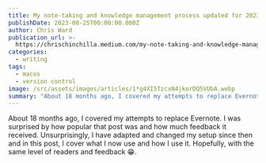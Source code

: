 ```yaml
---
title: My note-taking and knowledge management process updated for 2023
publishDate: 2023-08-25T00:00:00.000Z
author: Chris Ward
publication_url: >-
  https://chrischinchilla.medium.com/my-note-taking-and-knowledge-management-process-updated-for-2023-d570ffaf61f0
categories:
  - writing
tags:
  - macos
  - version control
image: /src/assets/images/articles/1*g4XI5TzcxN4jkorDQ5VUbA.webp
summary: "About 18 months ago, I covered my attempts to replace Evernote. I was surprised by how popular that post was and how much feedback it received. Unsurprisingly, I have adapted and changed my setup since then and in this post, I cover what I now use and how I use it. Hopefully, with the same level of readers and feedback \U0001F601."
---
```


About 18 months ago, I covered my attempts to replace Evernote. I was surprised by how popular that post was and how much feedback it received. Unsurprisingly, I have adapted and changed my setup since then and in this post, I cover what I now use and how I use it. Hopefully, with the same level of readers and feedback 😁.
